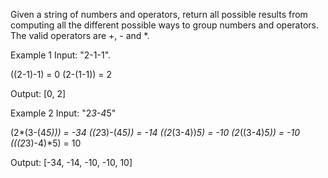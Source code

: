 Given a string of numbers and operators, return all possible results from computing all the different possible ways to group numbers and operators. The valid operators are +, - and *.


Example 1
Input: "2-1-1".

((2-1)-1) = 0
(2-(1-1)) = 2

Output: [0, 2]


Example 2
Input: "2*3-4*5"

(2*(3-(4*5))) = -34
((2*3)-(4*5)) = -14
((2*(3-4))*5) = -10
(2*((3-4)*5)) = -10
(((2*3)-4)*5) = 10

Output: [-34, -14, -10, -10, 10]